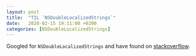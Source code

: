 ```yaml
---
layout: post
title:  "TIL `NSDoubleLocalizedStrings`"
date:   2020-02-15 19:11:00 +0200
categories: [NSDoubleLocalizedStrings]
---
```

Googled for `NSDoubleLocalizedStrings` and have found on [stackoverflow](https://stackoverflow.com/a/21005465/942513).
